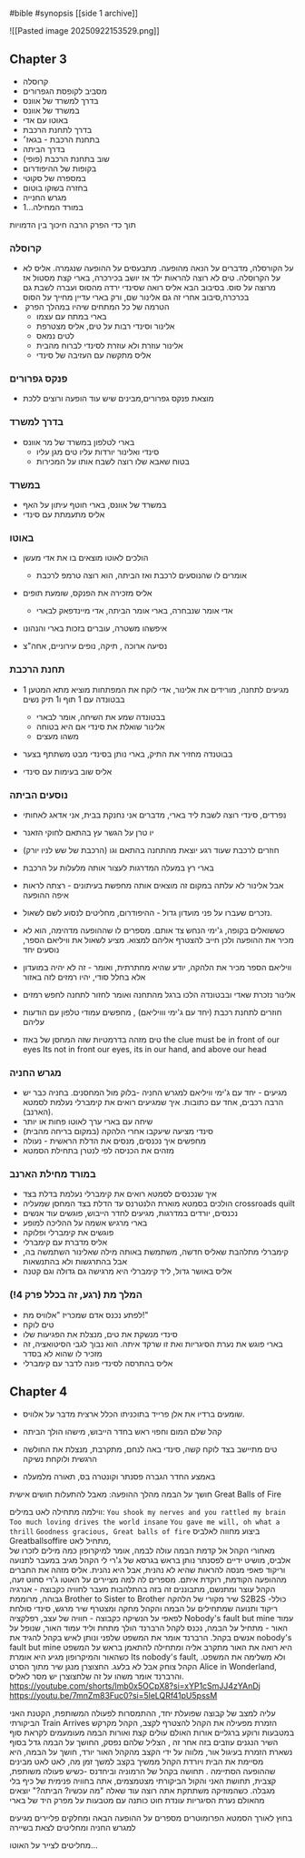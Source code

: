   #bible  #synopsis
[[side 1 archive]]

![[Pasted image 20250922153529.png]]

## Chapter 3 
- קרוסלה
- מסביב לקופסת הגפרורים
- בדרך למשרד של אוונס
- במשרד של אוונס
- באוטו עם אדי
- בדרך לתחנת הרכבת
- בתחנת הרכבת - בגאז׳
- בדרך הביתה
- שוב בתחנת הרכבת (פופי)
- בקופות של ההיפודרום
- במספרה של סקוטי
- בחזרה בשוקו בוטום 
- מגרש החנייה
- במורד המחילה...1

תוך כדי הפרק הרבה חיכוך בין הדמויות
### קרוסלה 
- על הקורסלה, מדברים על הנאה מהופעה. מתבעסים על ההופעה שנגמרה. אליס לא על הקרוסלה. טים לא רוצה להראות ילד אז יושב בכירכרה, בארי קצת מסטול אז מרוצה על סוס. בסיבוב הבא אליס רואה שסינדי ירדה מהסוס ועברה לשבת גם בכרכרה,סיבוב אחרי זה גם אלינור שם, ורק בארי עדיין מחייך על הסוס
- ​ הטרמה של כל המתחים שיהיו במהלך הפרק
    - בארי במתח עם עצמו
    - אלינור וסינדי רבות על טים, אליס מצטרפת
    - לטים נמאס
    - אלינור עוזרת ולא עוזרת לסינדי לברוח מהבית
    - אליס מתקשה עם העזיבה של סינדי​	

### פנקס גפרורים
- מוצאת פנקס גפרורים,מבינים שיש עוד הופעה ורוצים ללכת
### בדרך למשרד
- בארי לטלפון במשרד של מר אוונס
    - סינדי ואלינור יורדות עליו טים מגן עליו
    - בטוח שאבא שלו רוצה לשבח אותו על המכירות
### במשרד
- במשרד של אוונס, בארי חוטף עיתון על האף 
- אליס מתעמתת עם סינדי
### באוטו
- הולכים לאוטו מוצאים בו את אדי מעשן
    - אומרים לו שהנוסעים לרכבת ואז הביתה, הוא רוצה טרמפ לרכבת

- אליס מזכירה את הפנקס, שומעת תופים
     - אדי אומר שנבחרה, בארי אומר הביתה, אדי מיינדפאק לבארי

- איפשהו משטרה, עוברים בזכות בארי והנהונו

- נסיעה ארוכה , תיקה, נופים עירוניים, אחה"צ

### תחנת הרכבת
- מגיעים לתחנה, מורידים את אלינור, אדי לוקח את המפתחות מוציא מתא המטען 1 בבטונדה עם 1 תוף ו1 תיק נשים
    - בבטונדה שמע את השיחה, אומר לבארי 
    - אלינור שואלת את סינדי אם היא בטוחה
    - משהו מעצים

- בבוטנדה מחזיר את התיק, בארי נותן בסינדי מבט משתתף בצער
- אליס שוב בעימות עם סינדי

### נוסעים הביתה
- נפרדים, סינדי רוצה לשבת ליד בארי, מדברים אני נחנקת בבית, אני אדאג לאחותי

- יו טרן על הגשר עץ בהתאם לחוקי הזאנר

- חוזרים לרכבת שעוד רגע יוצאת מהתחנה בהתאם וגו (הרכבת של שש לניו יורק) 

- בארי רץ במעלה המדרגות לעצור אותה מלעלות על הרכבת
- אבל אלינור לא עלתה במקום זה מוצאים אותה מחפשת בעיתונים - רצתה לראות איפה ההופעה

- נזכרים שעברו על פני מועדון גדול - ההיפודרום, מחליטים לנסוע לשם לשאול. 

- כששואלים בקופה, ג'ימי הנחש צד אותם. מספרים לו שההופעה מדהימה, הוא לא מכיר את ההופעה ולכן חייב להצטרף אליהם למצוא. מציע לשאול את וויליאם הספר, נוסעים יחד
- וויליאם הספר מכיר את הלהקה, יודע שהיא מחתרתית, ואומר - זה לא יהיה במועדון אלא בחלל סודי, יהיו רמזים לזה באזור
- אלינור נזכרת שאדי ובבטונדה הלכו ברגל מהתחנה ואומר לחזור לתחנה לחפש רמזים
- חוזרים לתחנת רכבת (יחד עם ג'ימי ווויליאם) , מחפשים עמודי טלפון עם הודעות עליהם
- טים מזהה בדרמטיות שזה המחסן של באזז 
  the clue must be in front of our eyes
  Its not in front our eyes, its in our hand, and above our head
### מגרש החניה
- מגיעים - יחד עם ג'ימי וויליאם למגרש החניה -בלוק  מול המחסנים. בחניה כבר יש הרבה רכבים, אחד עם כתובות. איך שמגיעים רואים את קימברלי נעלמת לסמטא (הארנב).
- שיחה עם בארי ערך לאוטו פחות או יותר
- סינדי מציעה שיעקבו אחרי הלהקה (במקום בריחה מהבית)
- מחפשים איך נכנסים, מנסים את הדלת הראשית - נעולה
- מזהים את הכניסה לפי לנטרן בתחילת הסמטא
### במורד מחילת הארנב
- איך שנכנסים לסמטא רואים את קימברלי נעלמת בדלת בצד
- הולכים בסמטא מוארת הלנטרנס עד הדלת בצד המחסן שמעליה crossroads quilt
- נכנסים, יורדים במדרגות, מגיעים לחדר הייבוש, פוגשים עוד אנשים
- בארי מרגיש אשמה על ההליכה למופע
- פוגשים את קימברלי ופלוקה
-  אליס מדברת עם קימברלי 
- קימברלי מתלהבת שאליס חדשה, משתמשת באותה מילה שאלינור השתמשה בה, אבל בהתרגשות ולא בהתנשאות
- אליס באושר גדול, ליד קימברלי היא מרגישה גם גדולה וגם קטנה
### המלך מת (רגע, זה בכלל פרק 4!)
-  לפתע נכנס אדם שמכריז "אלוויס מת!"
- טים לוקח 
- סינדי מנשקת את טים, מנצלת את הפגיעות שלו
- בארי פוגש את נערת הסיגריות ואת זו שרקד איתה. הוא נבוך לגבי הסיטואציה, זה מזכיר לו שהוא לא בסדר
- אליס בהתרסה לסינדי פונה לדבר עם קימברלי

## Chapter 4 

- שומעים ברדיו את אלן פרייד בתוכניתו הכלל ארצית מדבר על אלוויס. 

- קהל שלם המום וחפוי ראש בחדר הייבוש, מישהו הולך הביתה

- טים מתיישב בצד לוקח קשה, סינדי באה לנחם, מתקרבת, מנצלת את החולשה הרגשית ולוקחת נשיקה

- באמצע החדר הגברה פסנתר וקונטרה בס, תאורה מלמעלה




חושך על הבמה
מהלך ההופעה:
מאבל להתעלות חושים אישית Great Balls of Fire

ווילמה מתחילה לאט במילים: 
		`You shook my nerves and you rattled my brain`
		`Too much loving drives the world insane`
		`You gave me will, oh what a thrill`
		`Goodness gracious, Great balls of fire`
ביצוע מחווה לאלביס Greatballsoffire מתחיל לאט,  
מאחורי הקהל אל קדמת הבמה 
עולה לבמה, אומר למיקרופון כמה מילים לזכרו של אלביס, מושיט ידיים לפסנתר
נותן בראש בגרסא של ג'רי לי 
הקהל מגיב במעבר לתנועה וריקוד
פאפי מנסה להראות שהיא לא נהנית, אבל היא נהנית.
אליס מזהה את החברים מההופעה הקודמת, רוקדת איתם. מספרים לה למה מציירים על האוטו 
ג'רי סחוט זעה, הקהל עוצר ומתנשם, מתבוננים זה בזה בהתלהבות
מעבר לחוויה כקבוצה - אנרגיה גבוהה, מרוממת Brother to Sister to Brother
שיר מקורי של הלהקה S2B2S -כולל ריקוד ותנועה שמתחילים על הבמה והקהל מחקה ומצטרף
שיר מרגש, סינדי סולחת לפאפי על הנשיקה
כקבוצה - חוויה של עצב, רפלקציה Nobody's fault but mine
עמוד האור - מתחיל על הבמה, נכנס לקהל
הרברנד הולך מתחת וליד עמוד האור, שנופל על אנשים בקהל. הרברנד אומר את המשפט שלפני ונותן לאיש בקהל להגיד את nobody's fault but mine
היא רואה את האור מתקרב אליה ומתחילה להתאמן בראש על המשפט
כשהאור והמיקרופון מגיע היא אומרת Its nobody's fault, ולא משלימה את המשפט. הקהל צוחק אבל לא בלעג. החצוצרן מנגן שיר מתוך הסרט Alice in Wonderland, והרברנד אומר משהו על זה שלחצוצרן יש מסר לאליס.
https://youtube.com/shorts/lmb0x5OCpX8?si=xYP1cSmJJ4zYAnDj
https://youtu.be/7mnZm83Fuc0?si=5leLQRf41pU5pssM


עליה למצב של קבוצה שפועלת יחד, ההתמסרות לפעולה המשותפת, הקטנת האני הביקורתי Train Arrives
הזמרת מפעילה את הקהל להצטרף לקצב, הקהל מקרקש במטבעות ורוקע ברגליים
אורות האולם עולים קצת ואורות הבמה מעומעמים 
לקראת סוף השיר הנגנים עוזבים בזה אחר זה , הצליל שלהם נפסק, החושך על הבמה גדל
בסוף נשארת הזמרת בעיגול אור, מלווה על ידי הקצב מהקהל
האור יורד, חושך על הבמה, היא מסיימת את הבית ויורדת
הקהל ממשיך בקצב למשך זמן מה, לאט לאט מבינים שההופעה הסתיימה
. תחושה בקהל של הרמוניה וביחדנס -כשיש פעולה משותפת, קצבית, תחושת האני והקול הביקורתי מצטמצמים, אתה בחוויה פנימית של כיף בלי מגבלה. כשהמוזיקה משתתקת אתה רוצה עוד
שאלה "מה עכשיו? הביתה?" יוצאים מהאולם
נערת הסיגריות עונדת חוט כותנה עם מטבעות על מפרק היד של בארי

בחוץ לאורך הסמטא הפרומוטרים מספרים על ההופעה הבאה ומחלקים פליירים
מגיעים למגרש החניה ומחליטים לצאת בשיירה



מחליטים לצייר על האוטו… 





